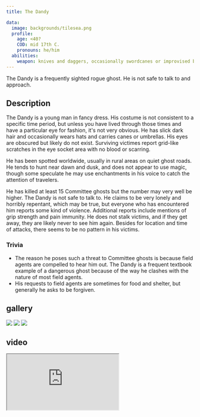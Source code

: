 ```yaml
---
title: The Dandy

data:
  image: backgrounds/tilesea.png
  profile:
    age: <40?
    COD: mid 17th C.
    pronouns: he/him
  abilities:  
    weapon: knives and daggers, occasionally swordcanes or improvised blunt objects
---
```


The Dandy is a frequently sighted rogue ghost. He is not safe to talk to and approach.    
 

## Description

The Dandy is a young man in fancy dress. His costume is not consistent to a specific time period, but unless you have lived through those times and have a particular eye for fashion, it's not very obvious. He has slick dark hair and occasionally wears hats and carries canes or umbrellas. His eyes are obscured but likely do not exist. Surviving victimes report grid-like scratches in the eye socket area with no blood or scarring.

He has been spotted worldwide, usually in rural areas on quiet ghost roads. He tends to hunt near dawn and dusk, and does not appear to use magic, though some speculate he may use enchantments in his voice to catch the attention of travelers. 

He has killed at least 15 Committee ghosts but the number may very well be higher. The Dandy is not safe to talk to. He claims to be very lonely and horribly repentant, which may be true, but everyone who has encountered him reports some kind of violence. Additional reports include mentions of grip strength and pain immunity. He does not stalk victims, and if they get away, they are likely never to see him again. Besides for location and time of attacks, there seems to be no pattern in his victims. 

### Trivia

- The reason he poses such a threat to Committee ghosts is because field agents are compelled to hear him out. The Dandy is a frequent textbook example of a dangerous ghost because of the way he clashes with the nature of most field agents.  
- His requests to field agents are sometimes for food and shelter, but generally he asks to be forgiven.

## gallery

<div class="centered">
  <img src="{{ '/assets/images/gifs/explosion.gif' | relative_url }}">
  <img src="{{ '/assets/images/gifs/explosion.gif' | relative_url }}">
  <img src="{{ '/assets/images/backgrounds/tilesea.png' | relative_url }}">
</div>

## video

<div class="iframecontainer">
  <iframe src="https://www.youtube.com/embed/QhW3P7_jvWY" title="that's the way of the world" allow="fullscreen"></iframe>
</div>
